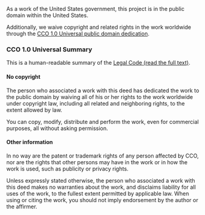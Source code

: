 As a work of the United States government, this project is in the public domain
within the United States.

Additionally, we waive copyright and related rights in the work worldwide
through the [CCO 1.0 Universal public domain dedication](https://creativecommons.org/publicdomain/zero/1.0/).

### CCO 1.0 Universal Summary

This is a human-readable summary of the
[Legal Code (read the full text)](https://creativecommons.org/publicdomain/zero/1.0/legalcode).

#### No copyright

The person who associated a work with this deed has dedicated the work to
the public domain by waiving all of his or her rights to the work worldwide under copyright law, including all related and neighboring rights, to the extent allowed by law.

You can copy, modify, distribute and perform the work, even for commercial
purposes, all without asking permission.

#### Other information

In no way are the patent or trademark rights of any person affected by CCO,
nor are the rights that other persons may have in the work or in how the work
is used, such as publicity or privacy rights.

Unless expressly stated otherwise, the person who associated a work with this
deed makes no warranties about the work, and disclaims liability for all uses
of the work, to the fullest extent permitted by applicable law. When using or
citing the work, you should not imply endorsement by the author or the affirmer.
